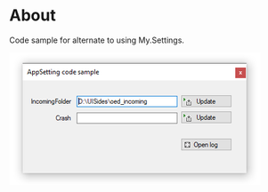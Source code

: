 ﻿# About

Code sample for alternate to using My.Settings.

![screenshot](../assets/AppSettingsDemoScreen.png)